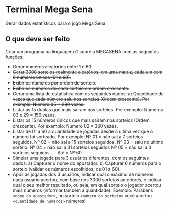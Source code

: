 # Terminal Mega Sena

Gerar dados estatísticos para o jogo Mega Sena.

## O que deve ser feito

Criar um programa na linguagem C sobre a MEGASENA com as seguintes funções:

* ~~Gerar numeros aleatorios entre 1 e 60.~~
* ~~Gerar 3000 sorteios realmente aleatórios, em uma matriz, cada um com 6 números únicos (01 a 60).~~
* ~~Exibir os números por ordem do sorteio.~~
* ~~Exibir os números de cada sorteio em ordem crescente.~~
* ~~Gerar uma lista de estatística com os seguintes dados: a) Quantidade de vezes que cada número saiu nos sorteios (Ordem crescente). Por exemplo: Numero 05 = 290 vezes.~~
* Listar as 15 duplas que mais saíram nos sorteios. Por exemplo: Números 03 e 29 = 156 vezes.
* Listar os 15 números únicos que mais saíram nos sorteios (Ordem crescente). Por exemplo: Numero 02 = 360 vezes.
* Listar de 01 a 60 a quantidade de jogadas desde a ultima vez que o número foi sorteado. Por exemplo: Nº 01 = não sai a 7 sorteios seguidos. Nº 02 = não sai a 15 sorteios seguidos. Nº 03 = saiu no ultimo sorteio. Nº 04 = não sai a 31 sorteios seguidos Nº 05 = não sai a 3 sorteios seguidos .... Até o Nº 60.
* Simular uma jogada para 3 usuários diferentes, com os seguintes dados: a) Capturar o nome do apostador. b) Capturar 6 números para o sorteio (validar os números escolhidos, de 01 a 60).
* Após as jogadas dos 3 usuários, indicar qual o máximo de números cada usuário acertou, com base nos 3000 sorteios anteriores, e indicar qual o seu melhor resultado, ou seja, em qual sorteio o jogador acertou mais números (informar também a quantidade). Exemplo: Parabéns `<nome do apostador>`, no sorteio `<número do sorteio>` você acertou `<quantidade de números>` números!